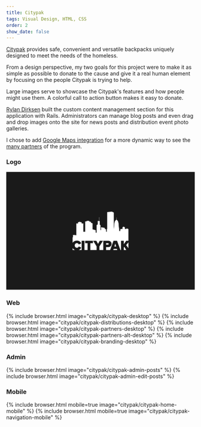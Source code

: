 ```yaml
---
title: Citypak
tags: Visual Design, HTML, CSS
order: 2
show_date: false
---
```


[Citypak](http://www.citypak.org) provides safe, convenient and versatile backpacks uniquely designed to meet the needs of the homeless.

From a design perspective, my two goals for this project were to make it as simple as possible to donate to the cause and give it a real human element by focusing on the people Citypak is trying to help.

Large images serve to showcase the Citypak's features and how people might use them. A colorful call to action button makes it easy to donate.

[Rylan Dirksen](http://rylo.github.io) built the custom content management section for this application with Rails. Administrators can manage blog posts and even drag and drop images onto the site for news posts and distribution event photo galleries.

I chose to add [Google Maps integration](https://developers.google.com/maps) for a more dynamic way to see the [many partners](http://citypak.org/partners) of the program.

### Logo
![Checklist Logo](/assets/images/work/citypak/citypak-logo.svg)

### Web
{% include browser.html image="citypak/citypak-desktop" %}
{% include browser.html image="citypak/citypak-distributions-desktop" %}
{% include browser.html image="citypak/citypak-partners-desktop" %}
{% include browser.html image="citypak/citypak-partners-alt-desktop" %}
{% include browser.html image="citypak/citypak-branding-desktop" %}

### Admin
{% include browser.html image="citypak/citypak-admin-posts" %}
{% include browser.html image="citypak/citypak-admin-edit-posts" %}

### Mobile
{% include browser.html mobile=true image="citypak/citypak-home-mobile" %}
{% include browser.html mobile=true image="citypak/citypak-navigation-mobile" %}
